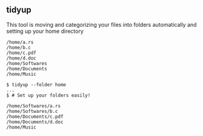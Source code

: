 ## tidyup

This tool is moving and categorizing your files into folders automatically and setting up your home directory

```
/home/a.rs
/home/b.c
/home/c.pdf
/home/d.doc
/home/Softwares
/home/Documents
/home/Music
```

```
$ tidyup --folder home
...
$ # Set up your folders easily!
```

```
/home/Softwares/a.rs
/home/Softwares/b.c
/home/Documents/c.pdf
/home/Documents/d.doc
/home/Music
```
